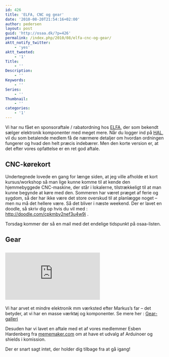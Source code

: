 ```yaml
---
id: 426
title: 'ELFA, CNC og gear'
date: '2010-08-20T21:54:16+02:00'
author: pedersen
layout: post
guid: 'http://osaa.dk/?p=426'
permalink: /index.php/2010/08/elfa-cnc-og-gear/
aktt_notify_twitter:
    - 'yes'
aktt_tweeted:
    - '1'
Title:
    - ''
Description:
    - ''
Keywords:
    - ''
Series:
    - ''
Thumbnail:
    - ''
categories:
    - '1'
---
```


Vi har nu fået en sponsoraftale / rabatordning hos [ELFA](https://www.elfa.se/elfa3~dk_da/elfa/init.do?shop=ELFA_DK-DA), der som bekendt sælger elektronik komponenter med meget mere. Når du logger ind på [HAL](https://hal.osaa.dk), vil du som betalende medlem få de nærmere detaljer om hvordan ordningen fungerer og hvad den helt præcis indebærer. Men den korte version er, at det efter vores opfattelse er en ret god aftale.

## CNC-kørekort

Undertegnede lovede en gang for længe siden, at jeg ville afholde et kort kursus/workshop så man lige kunne komme til at kende den hjemmebyggede CNC-maskine, der står i lokalerne, tilstrækkeligt til at man kunne begynde at køre med den. Sommeren har været præget af ferie og sygdom, så der har ikke være det store overskud til at planlægge noget – men nu må det hellere være. Så det bliver i næste weekend. Der er lavet en doodle, så skriv dig op hvis du vil med : <http://doodle.com/cpkmby2nef3u4w9i> .

Torsdag kommer der så en mail med det endelige tidspunkt på osaa-listen.

## Gear

## [![P1070194](https://www.osaa.dk//gallery//zp-core/i.php?a=Gear-2010-08-05&i=P1070194.JPG&w=200&h=200 "P1070194")](https://www.osaa.dk//gallery//index.php?album=Gear-2010-08-05&image=P1070194.JPG)

Vi har arvet et mindre elektronik mm værksted efter Markus’s far – det betyder, at vi har en masse værktøj og komponenter. Se mere her : [Gear-galleri](https://www.osaa.dk//gallery/index.php?album=Gear-2010-08-05)

Desuden har vi lavet en aftale med et af vores medlemmer Esben Hardenberg fra [mememaker.com](http://mememaker.com) om at have et udvalg af Arduinoer og shields i komission.

Der er snart sagt intet, der holder dig tilbage fra at gå igang!